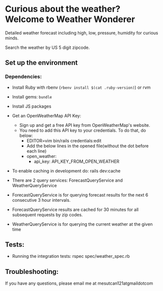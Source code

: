 # Curious about the weather? Welcome to Weather Wonderer

Detailed weather forecast including high, low, pressure, humidity for curious minds.

Search the weather by US 5 digit zipcode.

## Set up the environment

### Dependencies:

- Install Ruby with rbenv (`rbenv install $(cat .ruby-version)`) or rvm
- Install gems: `bundle`
- Install JS packages
- Get an OpenWeatherMap API Key:

    - Sign up and get a free API key from OpenWeatherMap's website.
    - You need to add this API key to your credentials. To do that, do below:
      - EDITOR=vim bin/rails credentials:edit
      - Add the below lines in the opened file(without the dot before each line)
      - open_weather:
         - api_key: API_KEY_FROM_OPEN_WEATHER

- To enable caching in development do: rails dev:cache

- There are 2 query services: ForecastQueryService and WeatherQueryService
- ForecastQueryService is for querying forecast results for the next 6 consecutive 3 hour intervals.
- ForecastQueryService results are cached for 30 minutes for all subsequent requests by zip codes.
- WeatherQueryService is for querying the current weather at the given time

## Tests:

- Running the integration tests: rspec spec/weather_spec.rb

## Troubleshooting:

If you have any questions, please email me at mesutcan121atgmaildotcom
